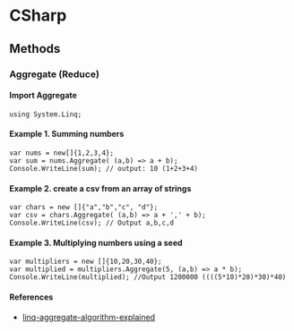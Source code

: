 # CSharp

## Methods

### Aggregate (Reduce)

#### Import Aggregate

```charp
using System.Linq;
```

#### Example 1. Summing numbers

```charp
var nums = new[]{1,2,3,4};
var sum = nums.Aggregate( (a,b) => a + b);
Console.WriteLine(sum); // output: 10 (1+2+3+4)
```

#### Example 2. create a csv from an array of strings

```charp
var chars = new []{"a","b","c", "d"};
var csv = chars.Aggregate( (a,b) => a + ',' + b);
Console.WriteLine(csv); // Output a,b,c,d
```

#### Example 3. Multiplying numbers using a seed

```charp
var multipliers = new []{10,20,30,40};
var multiplied = multipliers.Aggregate(5, (a,b) => a * b);
Console.WriteLine(multiplied); //Output 1200000 ((((5*10)*20)*30)*40)
```

#### References

- [linq-aggregate-algorithm-explained](https://stackoverflow.com/questions/7105505/linq-aggregate-algorithm-explained)
